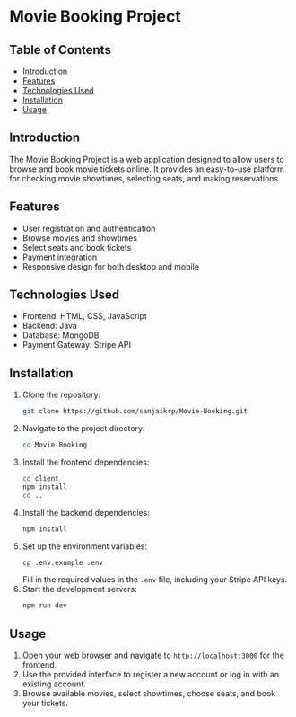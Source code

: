 # Movie Booking Project

## Table of Contents
- [Introduction](#introduction)
- [Features](#features)
- [Technologies Used](#technologies-used)
- [Installation](#installation)
- [Usage](#usage)
  
## Introduction
The Movie Booking Project is a web application designed to allow users to browse and book movie tickets online. It provides an easy-to-use platform for checking movie showtimes, selecting seats, and making reservations.

## Features
- User registration and authentication
- Browse movies and showtimes
- Select seats and book tickets
- Payment integration
- Responsive design for both desktop and mobile

## Technologies Used
- Frontend: HTML, CSS, JavaScript
- Backend: Java
- Database: MongoDB
- Payment Gateway: Stripe API

## Installation
1. Clone the repository:
    ```sh
    git clone https://github.com/sanjaikrp/Movie-Booking.git
    ```
2. Navigate to the project directory:
    ```sh
    cd Movie-Booking
    ```
3. Install the frontend dependencies:
    ```sh
    cd client
    npm install
    cd ..
    ```
4. Install the backend dependencies:
    ```sh
    npm install
    ```
5. Set up the environment variables:
    ```sh
    cp .env.example .env
    ```
    Fill in the required values in the `.env` file, including your Stripe API keys.
6. Start the development servers:
    ```sh
    npm run dev
    ```

## Usage
1. Open your web browser and navigate to `http://localhost:3000` for the frontend.
2. Use the provided interface to register a new account or log in with an existing account.
3. Browse available movies, select showtimes, choose seats, and book your tickets.
